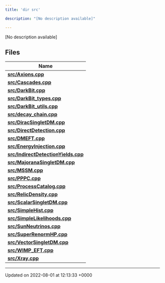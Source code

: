 ```yaml
---
title: 'dir src'

description: "[No description available]"

---
```







[No description available]

## Files

| Name           |
| -------------- |
| **[src/Axions.cpp](/documentation/code/files/axions_8cpp/#file-axions.cpp)**  |
| **[src/Cascades.cpp](/documentation/code/files/cascades_8cpp/#file-cascades.cpp)**  |
| **[src/DarkBit.cpp](/documentation/code/files/darkbit_8cpp/#file-darkbit.cpp)**  |
| **[src/DarkBit_types.cpp](/documentation/code/files/darkbit__types_8cpp/#file-darkbit-types.cpp)**  |
| **[src/DarkBit_utils.cpp](/documentation/code/files/darkbit__utils_8cpp/#file-darkbit-utils.cpp)**  |
| **[src/decay_chain.cpp](/documentation/code/files/decay__chain_8cpp/#file-decay-chain.cpp)**  |
| **[src/DiracSingletDM.cpp](/documentation/code/files/diracsingletdm_8cpp/#file-diracsingletdm.cpp)**  |
| **[src/DirectDetection.cpp](/documentation/code/files/directdetection_8cpp/#file-directdetection.cpp)**  |
| **[src/DMEFT.cpp](/documentation/code/files/dmeft_8cpp/#file-dmeft.cpp)**  |
| **[src/EnergyInjection.cpp](/documentation/code/files/energyinjection_8cpp/#file-energyinjection.cpp)**  |
| **[src/IndirectDetectionYields.cpp](/documentation/code/files/indirectdetectionyields_8cpp/#file-indirectdetectionyields.cpp)**  |
| **[src/MajoranaSingletDM.cpp](/documentation/code/files/majoranasingletdm_8cpp/#file-majoranasingletdm.cpp)**  |
| **[src/MSSM.cpp](/documentation/code/files/mssm_8cpp/#file-mssm.cpp)**  |
| **[src/PPPC.cpp](/documentation/code/files/pppc_8cpp/#file-pppc.cpp)**  |
| **[src/ProcessCatalog.cpp](/documentation/code/files/processcatalog_8cpp/#file-processcatalog.cpp)**  |
| **[src/RelicDensity.cpp](/documentation/code/files/relicdensity_8cpp/#file-relicdensity.cpp)**  |
| **[src/ScalarSingletDM.cpp](/documentation/code/files/scalarsingletdm_8cpp/#file-scalarsingletdm.cpp)**  |
| **[src/SimpleHist.cpp](/documentation/code/files/simplehist_8cpp/#file-simplehist.cpp)**  |
| **[src/SimpleLikelihoods.cpp](/documentation/code/files/simplelikelihoods_8cpp/#file-simplelikelihoods.cpp)**  |
| **[src/SunNeutrinos.cpp](/documentation/code/files/sunneutrinos_8cpp/#file-sunneutrinos.cpp)**  |
| **[src/SuperRenormHP.cpp](/documentation/code/files/superrenormhp_8cpp/#file-superrenormhp.cpp)**  |
| **[src/VectorSingletDM.cpp](/documentation/code/files/vectorsingletdm_8cpp/#file-vectorsingletdm.cpp)**  |
| **[src/WIMP_EFT.cpp](/documentation/code/files/wimp__eft_8cpp/#file-wimp-eft.cpp)**  |
| **[src/Xray.cpp](/documentation/code/files/xray_8cpp/#file-xray.cpp)**  |






-------------------------------

Updated on 2022-08-01 at 12:13:33 +0000
